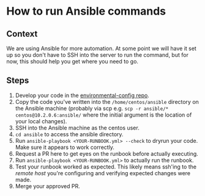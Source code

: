 # How to run Ansible commands

## Context

We are using Ansible for more automation. At some point we will have it set up so you don't have to SSH into the server to run the command, but for now, this should help you get where you need to go.

## Steps

1. Develop your code in the [environmental-config repo](https://github.com/OHS-Hosting-Infrastructure/environment-configuration).
1. Copy the code you've written into the `/home/centos/ansible` directory on the Ansible machine (probably via scp e.g. `scp -r ansible/* centos@10.2.0.6:ansible/` where the initial argument is the location of your local changes).
1. SSH into the Ansible machine as the centos user.
1. `cd ansible` to access the ansible directory.
1. Run `ansible-playbook <YOUR-RUNBOOK.yml> --check` to dryrun your code. Make sure it appears to work correctly.
1. Request a PR here to get eyes on the runbook before actually executing.
1. Run `ansible-playbook <YOUR-RUNBOOK.yml>` to actually run the runbook.
1. Test your runbook worked as expected. This likely means ssh'ing to the *remote host* you're configuring and verifying expected changes were made.
1. Merge your approved PR.
